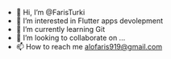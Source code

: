 - 👋 Hi, I’m @FarisTurki
- 👀 I’m interested in Flutter apps devolepment
- 🌱 I’m currently learning Git
- 💞️ I’m looking to collaborate on ...
- 📫 How to reach me alofaris919@gmail.com

<!---
FarisTurki/FarisTurki is a ✨ special ✨ repository because its `README.md` (this file) appears on your GitHub profile.
You can click the Preview link to take a look at your changes.
--->
